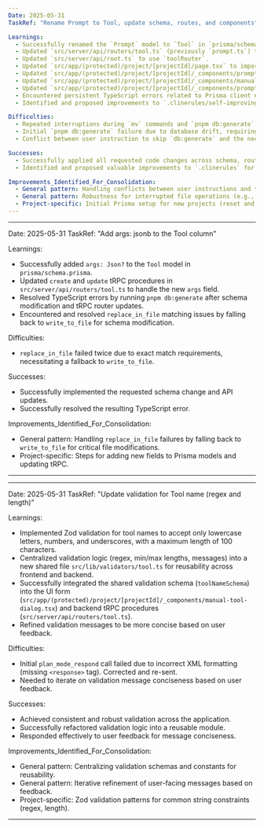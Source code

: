 ```yaml
---
Date: 2025-05-31
TaskRef: "Rename Prompt to Tool, update schema, routes, and components"

Learnings:
  - Successfully renamed the `Prompt` model to `Tool` in `prisma/schema.prisma`, removed `tool_name`, and added `@unique` to `name`.
  - Updated `src/server/api/routers/tool.ts` (previously `prompt.ts`) to reflect the `Tool` model and remove `tool_name` references.
  - Updated `src/server/api/root.ts` to use `toolRouter`.
  - Updated `src/app/(protected)/project/[projectId]/page.tsx` to import and use the `Tool` component.
  - Updated `src/app/(protected)/project/[projectId]/_components/prompt.tsx` (now acting as `Tool` component) to reflect the `Tool` model, remove `tool_name` references, and update text.
  - Updated `src/app/(protected)/project/[projectId]/_components/manual-prompt-dialog.tsx` to reflect the `Tool` model, remove `tool_name` references, and update text.
  - Updated `src/app/(protected)/project/[projectId]/_components/prompt-card.tsx` to reflect the `Tool` model and update text.
  - Encountered persistent TypeScript errors related to Prisma client not recognizing the `Tool` model, which were skipped as per user instruction. This highlights a potential conflict between user instructions and technical dependencies.
  - Identified and proposed improvements to `.clinerules/self-improving-cline.md` and `.clinerules/1-coding.md` to address command interruption handling, database operation clarity, and prioritizing user instructions vs. technical requirements.

Difficulties:
  - Repeated interruptions during `mv` commands and `pnpm db:generate`.
  - Initial `pnpm db:generate` failure due to database drift, requiring `prisma migrate reset`.
  - Conflict between user instruction to skip `db:generate` and the necessity of running it to resolve TypeScript errors.

Successes:
  - Successfully applied all requested code changes across schema, router, and components.
  - Identified and proposed valuable improvements to `.clinerules` for future interactions.

Improvements_Identified_For_Consolidation:
  - General pattern: Handling conflicts between user instructions and technical necessities.
  - General pattern: Robustness for interrupted file operations (e.g., `mv`).
  - Project-specific: Initial Prisma setup for new projects (reset and generate).
---
```


---

Date: 2025-05-31
TaskRef: "Add args: jsonb to the Tool column"

Learnings:

- Successfully added `args: Json?` to the `Tool` model in `prisma/schema.prisma`.
- Updated `create` and `update` tRPC procedures in `src/server/api/routers/tool.ts` to handle the new `args` field.
- Resolved TypeScript errors by running `pnpm db:generate` after schema modification and tRPC router updates.
- Encountered and resolved `replace_in_file` matching issues by falling back to `write_to_file` for schema modification.

Difficulties:

- `replace_in_file` failed twice due to exact match requirements, necessitating a fallback to `write_to_file`.

Successes:

- Successfully implemented the requested schema change and API updates.
- Successfully resolved the resulting TypeScript error.

Improvements_Identified_For_Consolidation:

- General pattern: Handling `replace_in_file` failures by falling back to `write_to_file` for critical file modifications.
- Project-specific: Steps for adding new fields to Prisma models and updating tRPC.

---

---

Date: 2025-05-31
TaskRef: "Update validation for Tool name (regex and length)"

Learnings:

- Implemented Zod validation for tool names to accept only lowercase letters, numbers, and underscores, with a maximum length of 100 characters.
- Centralized validation logic (regex, min/max lengths, messages) into a new shared file `src/lib/validators/tool.ts` for reusability across frontend and backend.
- Successfully integrated the shared validation schema (`toolNameSchema`) into the UI form (`src/app/(protected)/project/[projectId]/_components/manual-tool-dialog.tsx`) and backend tRPC procedures (`src/server/api/routers/tool.ts`).
- Refined validation messages to be more concise based on user feedback.

Difficulties:

- Initial `plan_mode_respond` call failed due to incorrect XML formatting (missing `<response>` tag). Corrected and re-sent.
- Needed to iterate on validation message conciseness based on user feedback.

Successes:

- Achieved consistent and robust validation across the application.
- Successfully refactored validation logic into a reusable module.
- Responded effectively to user feedback for message conciseness.

Improvements_Identified_For_Consolidation:

- General pattern: Centralizing validation schemas and constants for reusability.
- General pattern: Iterative refinement of user-facing messages based on feedback.
- Project-specific: Zod validation patterns for common string constraints (regex, length).

---
